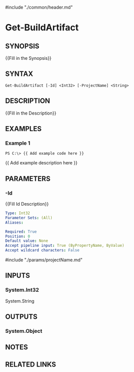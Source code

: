 #include "./common/header.md"

# Get-BuildArtifact

## SYNOPSIS
{{Fill in the Synopsis}}

## SYNTAX

```
Get-BuildArtifact [-Id] <Int32> [-ProjectName] <String>
```

## DESCRIPTION
{{Fill in the Description}}

## EXAMPLES

### Example 1
```
PS C:\> {{ Add example code here }}
```

{{ Add example description here }}

## PARAMETERS

### -Id
{{Fill Id Description}}

```yaml
Type: Int32
Parameter Sets: (All)
Aliases: 

Required: True
Position: 0
Default value: None
Accept pipeline input: True (ByPropertyName, ByValue)
Accept wildcard characters: False
```

#include "./params/projectName.md"

## INPUTS

### System.Int32
System.String


## OUTPUTS

### System.Object

## NOTES

## RELATED LINKS

